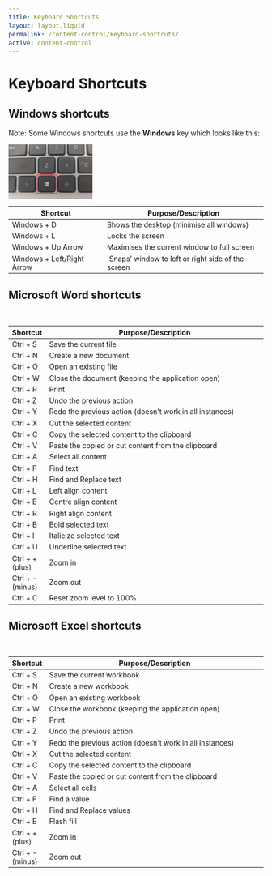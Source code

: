 ```yaml
---
title: Keyboard Shortcuts
layout: layout.liquid
permalink: /content-control/keyboard-shortcuts/
active: content-control
---
```


<h1>Keyboard Shortcuts</h1>

<section class="section-light">

<h2 id="windows keyboard shortcuts">Windows shortcuts</h2>
<p>Note: Some Windows shortcuts use the <strong>Windows</strong> key which looks like this:</p>
<p><img src="/assets/images/keyboard shortcuts/Windows key on keyboard.png"  alt="Windows key on keyboard" style="height:33%; width:33%; vertical-align:middle"></p>

<table class="shortcut-tables-cursor-icons table-row-hover">
   <thead>
     <tr>
      <th>Shortcut</th>
      <th>Purpose/Description</th>
    </tr>
  </thead>
  <tbody>
    <tr class="tooltip-row" data-gif="/assets/images/keyboard shortcuts/Win+D.png">
        <td>Windows + D</td>
        <td>Shows the desktop (minimise all windows)</td>
    </tr>
    <tr class="tooltip-row" data-gif="/assets/images/keyboard shortcuts/Win+L.png">
        <td>Windows + L</td>
        <td>Locks the screen</td>
    </tr>
    <tr class="tooltip-row" data-gif="/assets/images/keyboard shortcuts/Win+up.png">
        <td>Windows + Up Arrow</td>
        <td>Maximises the current window to full screen</td>
    </tr>
    <tr class="tooltip-row" data-gif="/assets/images/keyboard shortcuts/Win+leftright.png">
        <td>Windows + Left/Right Arrow</td>
        <td>'Snaps' window to left or right side of the screen</td>
    </tr>
</tbody>
</table>


<h2 id="word keyboard shortcuts">Microsoft Word shortcuts</h2>
<br>
<table class="shortcut-tables-cursor-icons table-row-hover">
  <colgroup>
    <col style="width: auto;">
    <col style="width: 100%;">
  </colgroup>
  <thead>
    <tr>
      <th>Shortcut</th>
      <th>Purpose/Description</th>
    </tr>
  </thead>
  <tbody>
    <tr class="tooltip-row" data-gif="/assets/images/keyboard shortcuts/Ctrl+S.png">
      <td>Ctrl + S</td>
      <td>Save the current file</td>
    </tr>
    <tr class="tooltip-row" data-gif="/assets/images/keyboard shortcuts/Ctrl+N.png">
        <td>Ctrl + N</td>
        <td>Create a new document</td>
    </tr>
    <tr class="tooltip-row" data-gif="/assets/images/keyboard shortcuts/Ctrl+O.png">
        <td>Ctrl + O</td>
        <td>Open an existing file</td>
    </tr>
    <tr class="tooltip-row" data-gif="/assets/images/keyboard shortcuts/Ctrl+W.png">
        <td>Ctrl + W</td>
        <td>Close the document (keeping the application open)</td>
    </tr>
    <tr class="tooltip-row" data-gif="/assets/images/keyboard shortcuts/Ctrl+P.png">
        <td>Ctrl + P</td>
        <td>Print</td>
    </tr>
    <tr class="tooltip-row" data-gif="/assets/images/keyboard shortcuts/Ctrl+Z.png">
        <td>Ctrl + Z</td>
        <td>Undo the previous action</td>
    </tr>
    <tr class="tooltip-row" data-gif="/assets/images/keyboard shortcuts/Ctrl+Y.png">
        <td>Ctrl + Y</td>
        <td>Redo the previous action (doesn't work in all instances)</td>
    </tr>
    <tr class="tooltip-row" data-gif="/assets/images/keyboard shortcuts/Ctrl+X.png">
        <td>Ctrl + X</td>
        <td>Cut the selected content</td>
    </tr>
    <tr class="tooltip-row" data-gif="/assets/images/keyboard shortcuts/Ctrl+C.png">
        <td>Ctrl + C</td>
        <td>Copy the selected content to the clipboard</td>
    </tr>
    <tr class="tooltip-row" data-gif="/assets/images/keyboard shortcuts/Ctrl+V.png">
        <td>Ctrl + V</td>
        <td>Paste the copied or cut content from the clipboard</td>
    </tr>
    <tr class="tooltip-row" data-gif="/assets/images/keyboard shortcuts/Ctrl+A.png">
        <td>Ctrl + A</td>
        <td>Select all content</td>
    </tr>
    <tr class="tooltip-row" data-gif="/assets/images/keyboard shortcuts/Ctrl+F.png">
        <td>Ctrl + F</td>
        <td>Find text</td>
    </tr>
    <tr class="tooltip-row" data-gif="/assets/images/keyboard shortcuts/Ctrl+H.png">
        <td>Ctrl + H</td>
        <td>Find and Replace text</td>
    </tr>
    <tr class="tooltip-row" data-gif="/assets/images/keyboard shortcuts/Ctrl+L.png">
        <td>Ctrl + L</td>
        <td>Left align content</td>
    </tr>
    <tr class="tooltip-row" data-gif="/assets/images/keyboard shortcuts/Ctrl+E.png">
        <td>Ctrl + E</td>
        <td>Centre align content</td>
    </tr>
    <tr class="tooltip-row" data-gif="/assets/images/keyboard shortcuts/Ctrl+R.png">
        <td>Ctrl + R</td>
        <td>Right align content</td>
    </tr>
    <tr class="tooltip-row" data-gif="/assets/images/keyboard shortcuts/Ctrl+B.png">
        <td>Ctrl + B</td>
        <td>Bold selected text</td>
    </tr>
    <tr class="tooltip-row" data-gif="/assets/images/keyboard shortcuts/Ctrl+I.png">
        <td>Ctrl + I</td>
        <td>Italicize selected text</td>
    </tr>
    <tr class="tooltip-row" data-gif="/assets/images/keyboard shortcuts/Ctrl+U.png">
        <td>Ctrl + U</td>
        <td>Underline selected text</td>
    </tr>
    <tr class="tooltip-row" data-gif="/assets/images/keyboard shortcuts/Ctrl++.png">
        <td>Ctrl + + (plus)</td>
        <td>Zoom in</td>
    </tr>
    <tr class="tooltip-row" data-gif="/assets/images/keyboard shortcuts/Ctrl+-.png">
        <td>Ctrl + - (minus)</td>
        <td>Zoom out</td>
    </tr>
    <tr class="tooltip-row" data-gif="/assets/images/keyboard shortcuts/Ctrl+0.png">
        <td>Ctrl + 0</td>
        <td>Reset zoom level to 100%</td>
    </tr>
</tbody>
</table>

<h2 id="excel keyboard shortcuts">Microsoft Excel shortcuts</h2>
<br>
<table class="shortcut-tables-cursor-icons table-row-hover">
  <colgroup>
    <col style="width: auto;">
    <col style="width: 100%;">
  </colgroup>
  <thead>
    <tr>
      <th>Shortcut</th>
      <th>Purpose/Description</th>
    </tr>
  </thead>
  <tbody>
    <tr class="tooltip-row" data-gif="/assets/images/keyboard shortcuts/Ctrl+S.png">
      <td>Ctrl + S</td>
      <td>Save the current workbook</td>
    </tr>
    <tr class="tooltip-row" data-gif="/assets/images/keyboard shortcuts/Ctrl+N.png">
        <td>Ctrl + N</td>
        <td>Create a new workbook</td>
    </tr>
    <tr class="tooltip-row" data-gif="/assets/images/keyboard shortcuts/Ctrl+O.png">
        <td>Ctrl + O</td>
        <td>Open an existing workbook</td>
    </tr>
    <tr class="tooltip-row" data-gif="/assets/images/keyboard shortcuts/Ctrl+W.png">
        <td>Ctrl + W</td>
        <td>Close the workbook (keeping the application open)</td>
    </tr>
    <tr class="tooltip-row" data-gif="/assets/images/keyboard shortcuts/Ctrl+P.png">
        <td>Ctrl + P</td>
        <td>Print</td>
    </tr>
    <tr class="tooltip-row" data-gif="/assets/images/keyboard shortcuts/Ctrl+Z.png">
        <td>Ctrl + Z</td>
        <td>Undo the previous action</td>
    </tr>
    <tr class="tooltip-row" data-gif="/assets/images/keyboard shortcuts/Ctrl+Y.png">
        <td>Ctrl + Y</td>
        <td>Redo the previous action (doesn't work in all instances)</td>
    </tr>
    <tr class="tooltip-row" data-gif="/assets/images/keyboard shortcuts/Ctrl+X.png">
        <td>Ctrl + X</td>
        <td>Cut the selected content</td>
    </tr>
    <tr class="tooltip-row" data-gif="/assets/images/keyboard shortcuts/Ctrl+C.png">
        <td>Ctrl + C</td>
        <td>Copy the selected content to the clipboard</td>
    </tr>
    <tr class="tooltip-row" data-gif="/assets/images/keyboard shortcuts/Ctrl+V.png">
        <td>Ctrl + V</td>
        <td>Paste the copied or cut content from the clipboard</td>
    </tr>
    <tr class="tooltip-row" data-gif="/assets/images/keyboard shortcuts/Ctrl+A.png">
        <td>Ctrl + A</td>
        <td>Select all cells</td>
    </tr>
    <tr class="tooltip-row" data-gif="/assets/images/keyboard shortcuts/Ctrl+F.png">
        <td>Ctrl + F</td>
        <td>Find a value</td>
    </tr>
    <tr class="tooltip-row" data-gif="/assets/images/keyboard shortcuts/Ctrl+H.png">
        <td>Ctrl + H</td>
        <td>Find and Replace values</td>
    </tr>
    <tr class="tooltip-row" data-gif="/assets/images/keyboard shortcuts/Ctrl+E.png">
        <td>Ctrl + E</td>
        <td>Flash fill</td>
    </tr>
    <tr class="tooltip-row" data-gif="/assets/images/keyboard shortcuts/Ctrl++.png">
        <td>Ctrl + + (plus)</td>
        <td>Zoom in</td>
    </tr>
    <tr class="tooltip-row" data-gif="/assets/images/keyboard shortcuts/Ctrl+-.png">
        <td>Ctrl + - (minus)</td>
        <td>Zoom out</td>
    </tr>
</tbody>
</table>
</section>